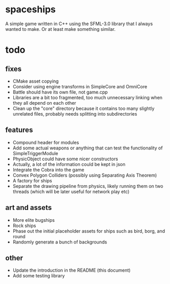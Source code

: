 # spaceships
A simple game written in C++ using the SFML-3.0 library that I always wanted to make. Or at least make something similar.
# todo
## fixes
- CMake asset copying
- Consider using engine transforms in SimpleCore and OmniCore
- Battle should have its own file, not game.cpp
- Libraries are a bit too fragmented, too much unnecessary linking when they all depend on each other
- Clean up the "core" directory because it contains too many slightly unrelated files, probably needs splitting into subdirectories

## features
- Compound header for modules
- Add some actual weapons or anything that can test the functionality of SimpleTriggerModule
- PhysicObject could have some nicer constructors
- Actually, a lot of the information could be kept in json
- Integrate the Cobra into the game
- Convex Polygon Colliders (possibly using Separating Axis Theorem)
- A factory for ships
- Separate the drawing pipeline from physics, likely running them on two threads (which will be later useful for network play etc)

## art and assets
- More elite bugships
- Rock ships
- Phase out the initial placeholder assets for ships such as bird, borg, and round
- Randomly generate a bunch of backgrounds

## other
- Update the introduction in the README (this document)
- Add some testing library
